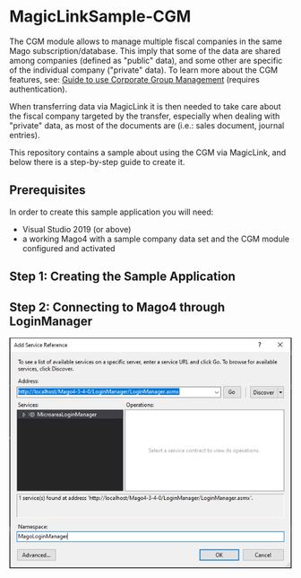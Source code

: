 # MagicLinkSample-CGM
The CGM module allows to manage multiple fiscal companies in the same Mago subscription/database.
This imply that some of the data are shared among companies (defined as "public" data), and some other are specific of the individual company ("private" data). 
To learn more about the CGM features, see: [Guide to use Corporate Group Management](http://www.microarea.it/MicroareaHelpCenter/Walkthrough-M4-CGM.ashx) (requires authentication).

When transferring data via MagicLink it is then needed to take care about the fiscal company targeted by the transfer, especially when dealing with "private" data, as most of the documents are (i.e.: sales document, journal entries).

This repository contains a sample about using the CGM via MagicLink, and below there is a step-by-step guide to create it.

## Prerequisites

In order to create this sample application you will need:
* Visual Studio 2019 (or above)
* a working Mago4 with a sample company data set and the CGM module configured and activated

## Step 1: Creating the Sample Application

## Step 2: Connecting to Mago4 through LoginManager
![Screenshot](/screenshots/ServiceReference1.png)

